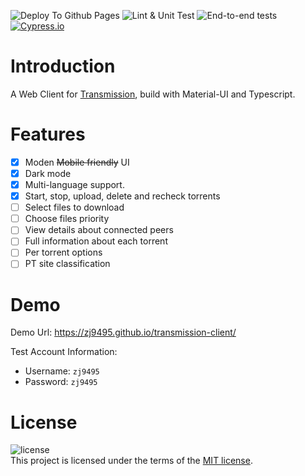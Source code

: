 ![Deploy To Github Pages](https://github.com/zj9495/transmission-client/workflows/Deploy%20To%20Github%20Pages/badge.svg?branch=master)
![Lint & Unit Test](https://github.com/zj9495/transmission-client/workflows/Lint%20&%20Unit%20Test/badge.svg)
![End-to-end tests](https://github.com/zj9495/transmission-client/workflows/End-to-end%20tests/badge.svg?branch=master)
[![Cypress.io](https://img.shields.io/badge/tested%20with-Cypress-04C38E.svg)](https://www.cypress.io/)


# Introduction
A Web Client for [Transmission](https://github.com/transmission/transmission), build with Material-UI and Typescript.

# Features
- [x] Moden ~~Mobile friendly~~ UI
- [x] Dark mode
- [x] Multi-language support.
- [x] Start, stop, upload, delete and recheck torrents
- [ ] Select files to download
- [ ] Choose files priority
- [ ] View details about connected peers
- [ ] Full information about each torrent
- [ ] Per torrent options
- [ ] PT site classification

# Demo
Demo Url: https://zj9495.github.io/transmission-client/  

Test Account Information:  
 - Username: `zj9495`  
 - Password: `zj9495`  

# License
![license](https://img.shields.io/github/license/zj9495/transmission-client)  
This project is licensed under the terms of the [MIT license](https://github.com/zj9495/transmission-client/blob/master/LICENSE).